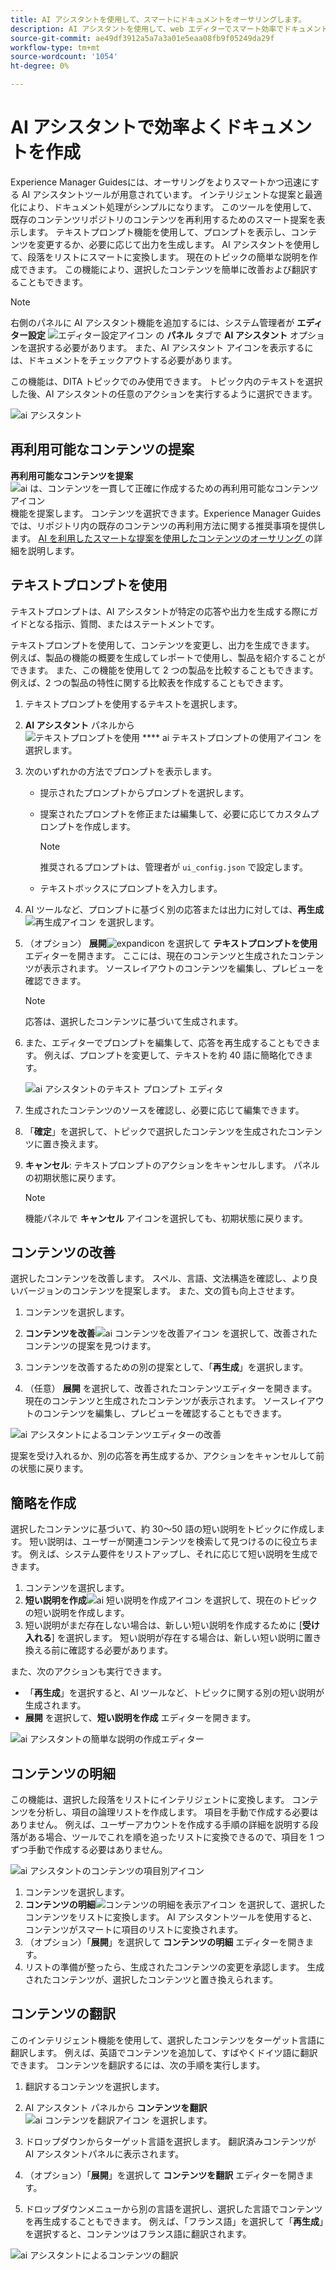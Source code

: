 ```yaml
---
title: AI アシスタントを使用して、スマートにドキュメントをオーサリングします。
description: AI アシスタントを使用して、web エディターでスマート効率でドキュメントを作成する方法を説明します。
source-git-commit: ae49df3912a5a7a3a01e5eaa08fb9f05249da29f
workflow-type: tm+mt
source-wordcount: '1054'
ht-degree: 0%

---
```


# AI アシスタントで効率よくドキュメントを作成

Experience Manager Guidesには、オーサリングをよりスマートかつ迅速にする AI アシスタントツールが用意されています。 インテリジェントな提案と最適化により、ドキュメント処理がシンプルになります。 このツールを使用して、既存のコンテンツリポジトリのコンテンツを再利用するためのスマート提案を表示します。 テキストプロンプト機能を使用して、プロンプトを表示し、コンテンツを変更するか、必要に応じて出力を生成します。 AI アシスタントを使用して、段落をリストにスマートに変換します。 現在のトピックの簡単な説明を作成できます。 この機能により、選択したコンテンツを簡単に改善および翻訳することもできます。


>[!NOTE]
>
> 右側のパネルに AI アシスタント機能を追加するには、システム管理者が **エディター設定** ![ エディター設定アイコン ](./images/editor_settings_icon.svg) の **パネル** タブで **AI アシスタント** オプションを選択する必要があります。
> また、AI アシスタント アイコンを表示するには、ドキュメントをチェックアウトする必要があります。

この機能は、DITA トピックでのみ使用できます。 トピック内のテキストを選択した後、AI アシスタントの任意のアクションを実行するように選択できます。

![ai アシスタント ](./images/ai-assistant-panel.png)



## 再利用可能なコンテンツの提案


**再利用可能なコンテンツを提案**![ai は、コンテンツを一貫して正確に作成するための再利用可能なコンテンツアイコン ](./images/ai-suggest-reusable-content-icon.svg) 機能を提案します。 コンテンツを選択できます。Experience Manager Guidesでは、リポジトリ内の既存のコンテンツの再利用方法に関する推奨事項を提供します。
[AI を利用したスマートな提案を使用したコンテンツのオーサリング ](authoring-ai-based-smart-suggestions.md) の詳細を説明します。





## テキストプロンプトを使用


テキストプロンプトは、AI アシスタントが特定の応答や出力を生成する際にガイドとなる指示、質問、またはステートメントです。

テキストプロンプトを使用して、コンテンツを変更し、出力を生成できます。  例えば、製品の機能の概要を生成してレポートで使用し、製品を紹介することができます。 また、この機能を使用して 2 つの製品を比較することもできます。 例えば、2 つの製品の特性に関する比較表を作成することもできます。


1. テキストプロンプトを使用するテキストを選択します。
1. **AI アシスタント** パネルから ![ テキストプロンプトを使用 **** ai テキストプロンプトの使用アイコン ](./images/ai-use-text-prompt.svg) を選択します。
1. 次のいずれかの方法でプロンプトを表示します。

   - 提示されたプロンプトからプロンプトを選択します。
   - 提案されたプロンプトを修正または編集して、必要に応じてカスタムプロンプトを作成します。

     >[!NOTE]
     >
     > 推奨されるプロンプトは、管理者が `ui_config.json` で設定します。

   - テキストボックスにプロンプトを入力します。


1. AI ツールなど、プロンプトに基づく別の応答または出力に対しては、**再生成**![ 再生成アイコン ](./images/refresh-icon.svg) を選択します。

1. （オプション） **展開**![expandicon](./images/expand-icon.svg) を選択して **テキストプロンプトを使用** エディターを開きます。 ここには、現在のコンテンツと生成されたコンテンツが表示されます。 ソースレイアウトのコンテンツを編集し、プレビューを確認できます。


   >[!NOTE]
   >
   > 応答は、選択したコンテンツに基づいて生成されます。



1. また、エディターでプロンプトを編集して、応答を再生成することもできます。 例えば、プロンプトを変更して、テキストを約 40 語に簡略化できます。

   ![ai アシスタントのテキスト プロンプト エディタ ](./images/ai-assisstant-text-prompt.png)

1. 生成されたコンテンツのソースを確認し、必要に応じて編集できます。

1. 「**確定**」を選択して、トピックで選択したコンテンツを生成されたコンテンツに置き換えます。
1. **キャンセル**: テキストプロンプトのアクションをキャンセルします。 パネルの初期状態に戻ります。

   >[!NOTE]
   >
   > 機能パネルで **キャンセル** アイコンを選択しても、初期状態に戻ります。

## コンテンツの改善


選択したコンテンツを改善します。 スペル、言語、文法構造を確認し、より良いバージョンのコンテンツを提案します。 また、文の質も向上させます。

1. コンテンツを選択します。
1. **コンテンツを改善**![ai コンテンツを改善アイコン ](./images/ai-improve-icon.svg) を選択して、改善されたコンテンツの提案を見つけます。
1. コンテンツを改善するための別の提案として、「**再生成**」を選択します。

1. （任意） **展開** を選択して、改善されたコンテンツエディターを開きます。 現在のコンテンツと生成されたコンテンツが表示されます。 ソースレイアウトのコンテンツを編集し、プレビューを確認することもできます。



![ai アシスタントによるコンテンツエディターの改善 ](./images/ai-assisstant-improve-content.png)

提案を受け入れるか、別の応答を再生成するか、アクションをキャンセルして前の状態に戻ります。





## 簡略を作成

選択したコンテンツに基づいて、約 30～50 語の短い説明をトピックに作成します。 短い説明は、ユーザーが関連コンテンツを検索して見つけるのに役立ちます。
例えば、システム要件をリストアップし、それに応じて短い説明を生成できます。



1. コンテンツを選択します。
1. **短い説明を作成**![ai 短い説明を作成アイコン ](./images/ai-create-shortdesc-icon.svg) を選択して、現在のトピックの短い説明を作成します。
1. 短い説明がまだ存在しない場合は、新しい短い説明を作成するために [**受け入れる**] を選択します。 短い説明が存在する場合は、新しい短い説明に置き換える前に確認する必要があります。

また、次のアクションも実行できます。

- 「**再生成**」を選択すると、AI ツールなど、トピックに関する別の短い説明が生成されます。
- **展開** を選択して、**短い説明を作成** エディターを開きます。

![ai アシスタントの簡単な説明の作成エディター ](./images/ai-assistant-create-short-desc.png)




## コンテンツの明細

この機能は、選択した段落をリストにインテリジェントに変換します。  コンテンツを分析し、項目の論理リストを作成します。 項目を手動で作成する必要はありません。 例えば、ユーザーアカウントを作成する手順の詳細を説明する段落がある場合、ツールでこれを順を追ったリストに変換できるので、項目を 1 つずつ手動で作成する必要はありません。

![ai アシスタントのコンテンツの項目別アイコン ](./images/ai-assisstant-itemise-content.png)



1. コンテンツを選択します。
1. **コンテンツの明細**![ コンテンツの明細を表示アイコン ](./images/ai-itemize-icon.svg) を選択して、選択したコンテンツをリストに変換します。
AI アシスタントツールを使用すると、コンテンツがスマートに項目のリストに変換されます。
1. （オプション）「**展開**」を選択して **コンテンツの明細** エディターを開きます。
1. リストの準備が整ったら、生成されたコンテンツの変更を承認します。 生成されたコンテンツが、選択したコンテンツと置き換えられます。



## コンテンツの翻訳

このインテリジェント機能を使用して、選択したコンテンツをターゲット言語に翻訳します。 例えば、英語でコンテンツを追加して、すばやくドイツ語に翻訳できます。
コンテンツを翻訳するには、次の手順を実行します。

1. 翻訳するコンテンツを選択します。
1. AI アシスタント パネルから **コンテンツを翻訳**![ai コンテンツを翻訳アイコン ](./images/ai-translate-content-icon.svg) を選択します。
1. ドロップダウンからターゲット言語を選択します。 翻訳済みコンテンツが AI アシスタントパネルに表示されます。

1. （オプション）「**展開**」を選択して **コンテンツを翻訳** エディターを開きます。
1. ドロップダウンメニューから別の言語を選択し、選択した言語でコンテンツを再生成することもできます。 例えば、「フランス語」を選択して「**再生成**」を選択すると、コンテンツはフランス語に翻訳されます。

![ai アシスタントによるコンテンツの翻訳 ](./images/ai-assisstant-translate-content.png)
